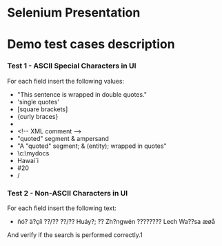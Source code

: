 Selenium Presentation
=====================

# Demo test cases description #

### Test 1 - ASCII Special Characters in UI ###

For each field insert the following values:

 - "This sentence is wrapped in double quotes."
 - 'single quotes'
 - [square brackets]
 - {curly braces}
 - <angle brackets>
 - \<!-- XML comment --\>
 - "quoted" segment & ampersand
 - "A "quoted" segment; & (entity); wrapped in quotes"
 - \\c:\\mydocs
 - Hawai`i
 - #20
 - \/


 ### Test 2 - Non-ASCII Characters in UI ###

For each field insert the following text:

 - ñó? ä?çíì ??/??  ??/?? Huáy?; ?? Zh?ngwén ???????? Lech Wa??sa æøå

And verify if the search is performed correctly.1